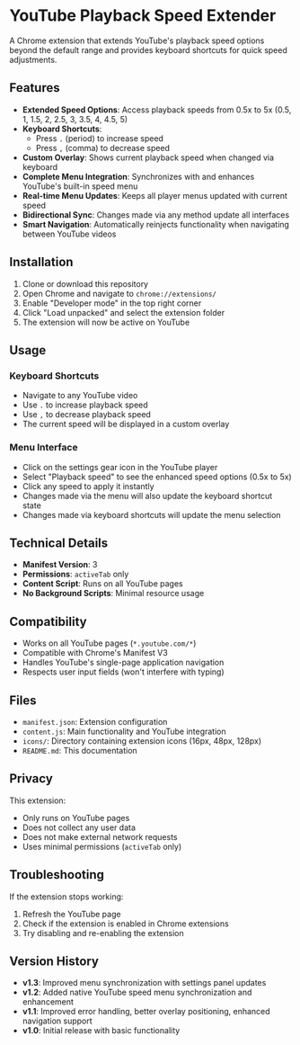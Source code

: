 # YouTube Playback Speed Extender

A Chrome extension that extends YouTube's playback speed options beyond the default range and provides keyboard shortcuts for quick speed adjustments.

## Features

- **Extended Speed Options**: Access playback speeds from 0.5x to 5x (0.5, 1, 1.5, 2, 2.5, 3, 3.5, 4, 4.5, 5)
- **Keyboard Shortcuts**: 
  - Press `.` (period) to increase speed
  - Press `,` (comma) to decrease speed
- **Custom Overlay**: Shows current playback speed when changed via keyboard
- **Complete Menu Integration**: Synchronizes with and enhances YouTube's built-in speed menu
- **Real-time Menu Updates**: Keeps all player menus updated with current speed
- **Bidirectional Sync**: Changes made via any method update all interfaces
- **Smart Navigation**: Automatically reinjects functionality when navigating between YouTube videos

## Installation

1. Clone or download this repository
2. Open Chrome and navigate to `chrome://extensions/`
3. Enable "Developer mode" in the top right corner
4. Click "Load unpacked" and select the extension folder
5. The extension will now be active on YouTube

## Usage

### Keyboard Shortcuts
- Navigate to any YouTube video
- Use `.` to increase playback speed
- Use `,` to decrease playback speed
- The current speed will be displayed in a custom overlay

### Menu Interface
- Click on the settings gear icon in the YouTube player
- Select "Playback speed" to see the enhanced speed options (0.5x to 5x)
- Click any speed to apply it instantly
- Changes made via the menu will also update the keyboard shortcut state
- Changes made via keyboard shortcuts will update the menu selection

## Technical Details

- **Manifest Version**: 3
- **Permissions**: `activeTab` only
- **Content Script**: Runs on all YouTube pages
- **No Background Scripts**: Minimal resource usage

## Compatibility

- Works on all YouTube pages (`*.youtube.com/*`)
- Compatible with Chrome's Manifest V3
- Handles YouTube's single-page application navigation
- Respects user input fields (won't interfere with typing)

## Files

- `manifest.json`: Extension configuration
- `content.js`: Main functionality and YouTube integration
- `icons/`: Directory containing extension icons (16px, 48px, 128px)
- `README.md`: This documentation

## Privacy

This extension:
- Only runs on YouTube pages
- Does not collect any user data
- Does not make external network requests
- Uses minimal permissions (`activeTab` only)

## Troubleshooting

If the extension stops working:
1. Refresh the YouTube page
2. Check if the extension is enabled in Chrome extensions
3. Try disabling and re-enabling the extension

## Version History

- **v1.3**: Improved menu synchronization with settings panel updates
- **v1.2**: Added native YouTube speed menu synchronization and enhancement
- **v1.1**: Improved error handling, better overlay positioning, enhanced navigation support
- **v1.0**: Initial release with basic functionality
